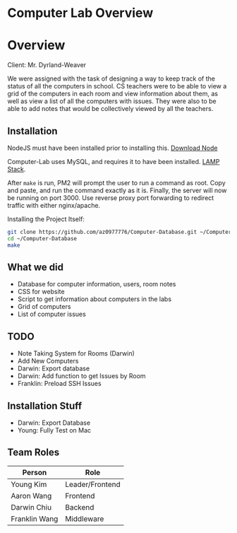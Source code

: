 # Computer Lab Overview

# Overview
Client: Mr. Dyrland-Weaver

We were assigned with the task of designing a way to keep track of the status of all the computers in school. CS teachers were to be able to view a grid of the computers in each room and view information about them, as well as view a list of all the computers with issues. They were also to be able to add notes that would be collectively viewed by all the teachers.


## Installation
NodeJS must have been installed prior to installing this. [Download Node](https://nodejs.org/en/download/)

Computer-Lab uses MySQL, and requires it to have been installed. [LAMP Stack](https://www.digitalocean.com/community/tutorials/how-to-install-linux-apache-mysql-php-lamp-stack-on-ubuntu).

After ```make``` is run, PM2 will prompt the user to run a command as root. Copy and paste, and run the command exactly as it is. Finally, the server will now be running on port 3000. Use reverse proxy port forwarding to redirect traffic with either nginx/apache.

Installing the Project Itself:
```sh
git clone https://github.com/az0977776/Computer-Database.git ~/Computer-Database
cd ~/Computer-Database
make
```

## What we did
- Database for computer information, users, room notes
- CSS for website
- Script to get information about computers in the labs
- Grid of computers
- List of computer issues

## TODO
- Note Taking System for Rooms (Darwin)
- Add New Computers
- Darwin: Export database
- Darwin: Add function to get Issues by Room
- Franklin: Preload SSH Issues

## Installation Stuff
- Darwin: Export Database
- Young: Fully Test on Mac

## Team Roles
|Person         |Role           |
|---------------|---------------|
| Young Kim     |Leader/Frontend|
| Aaron Wang    |Frontend       |
| Darwin Chiu   |Backend        |
| Franklin Wang |Middleware     |

